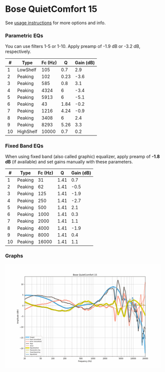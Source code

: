 # Bose QuietComfort 15
See [usage instructions](https://github.com/jaakkopasanen/AutoEq#usage) for more options and info.

### Parametric EQs
You can use filters 1-5 or 1-10. Apply preamp of -1.9 dB or -3.2 dB, respectively.

|   # | Type      |   Fc (Hz) |    Q |   Gain (dB) |
|-----|-----------|-----------|------|-------------|
|   1 | LowShelf  |       105 | 0.7  |         2.9 |
|   2 | Peaking   |       102 | 0.23 |        -3.6 |
|   3 | Peaking   |       585 | 0.8  |         3.1 |
|   4 | Peaking   |      4324 | 6    |        -3.4 |
|   5 | Peaking   |      5913 | 6    |        -5.1 |
|   6 | Peaking   |        43 | 1.84 |        -0.2 |
|   7 | Peaking   |      1216 | 4.24 |        -0.9 |
|   8 | Peaking   |      3408 | 6    |         2.4 |
|   9 | Peaking   |      8293 | 5.26 |         3.3 |
|  10 | HighShelf |     10000 | 0.7  |         0.2 |

### Fixed Band EQs
When using fixed band (also called graphic) equalizer, apply preamp of **-1.8 dB** (if available) and set gains manually with these parameters.

|   # | Type    |   Fc (Hz) |    Q |   Gain (dB) |
|-----|---------|-----------|------|-------------|
|   1 | Peaking |        31 | 1.41 |         0.7 |
|   2 | Peaking |        62 | 1.41 |        -0.5 |
|   3 | Peaking |       125 | 1.41 |        -1.9 |
|   4 | Peaking |       250 | 1.41 |        -2.7 |
|   5 | Peaking |       500 | 1.41 |         2.1 |
|   6 | Peaking |      1000 | 1.41 |         0.3 |
|   7 | Peaking |      2000 | 1.41 |         1.1 |
|   8 | Peaking |      4000 | 1.41 |        -1.9 |
|   9 | Peaking |      8000 | 1.41 |         0.4 |
|  10 | Peaking |     16000 | 1.41 |         1.1 |

### Graphs
![](./Bose%20QuietComfort%2015.png)
